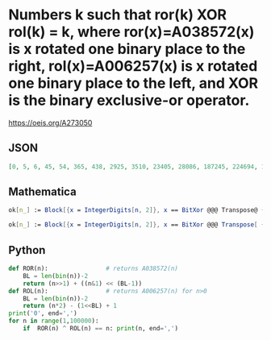 # Numbers k such that ror\(k\) XOR rol\(k\) \= k, where ror\(x\)\=A038572\(x\) is x rotated one binary place to the right, rol\(x\)\=A006257\(x\) is x rotated one binary place to the left, and XOR is the binary exclusive\-or operator\.
https://oeis.org/A273050
## JSON
```JSON
[0, 5, 6, 45, 54, 365, 438, 2925, 3510, 23405, 28086, 187245, 224694, 1497965, 1797558, 11983725, 14380470, 95869805, 115043766, 766958445, 920350134, 6135667565, 7362801078, 49085340525, 58902408630, 392682724205, 471219269046]
```
## Mathematica
```Mathematica
ok[n_] := Block[{x = IntegerDigits[n, 2]}, x == BitXor @@@ Transpose@ {RotateLeft@ x, RotateRight@ x}]; Select[ Range[0, 10^5], ok] (* _Giovanni Resta_, May 14 2016 *)
```
```Mathematica
ok[n_] := Block[{x = IntegerDigits[n, 2]}, x == BitXor @@@ Transpose[ {RotateLeft[x], RotateRight[x]}]]; Select[LinearRecurrence[{0, 9, 0, -8}, {0, 5, 6, 45}, 100], ok] (* _Jean-François Alcover_, May 22 2016, after _Giovanni Resta_ *)
```
## Python
```Python
def ROR(n):                # returns A038572(n)
    BL = len(bin(n))-2
    return (n>>1) + ((n&1) << (BL-1))
def ROL(n):                # returns A006257(n) for n>0
    BL = len(bin(n))-2
    return (n*2) - (1<<BL) + 1
print('0', end=',')
for n in range(1,100000):
    if  ROR(n) ^ ROL(n) == n: print(n, end=',')
```
